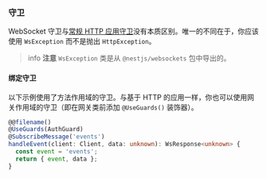 ### 守卫

WebSocket 守卫与[常规 HTTP 应用守卫](/guards)没有本质区别。唯一的不同在于，你应该使用 `WsException` 而不是抛出 `HttpException`。

> info **注意** `WsException` 类是从 `@nestjs/websockets` 包中导出的。

#### 绑定守卫

以下示例使用了方法作用域的守卫。与基于 HTTP 的应用一样，你也可以使用网关作用域的守卫（即在网关类前添加 `@UseGuards()` 装饰器）。

```typescript
@@filename()
@UseGuards(AuthGuard)
@SubscribeMessage('events')
handleEvent(client: Client, data: unknown): WsResponse<unknown> {
  const event = 'events';
  return { event, data };
}
```
